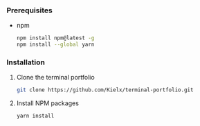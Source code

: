 

### Prerequisites

* npm

  ```sh
  npm install npm@latest -g
  npm install --global yarn
  ```

### Installation

1. Clone the terminal portfolio

   ```sh
   git clone https://github.com/Kielx/terminal-portfolio.git
   ```

2. Install NPM packages

   ```sh
   yarn install
   ```

